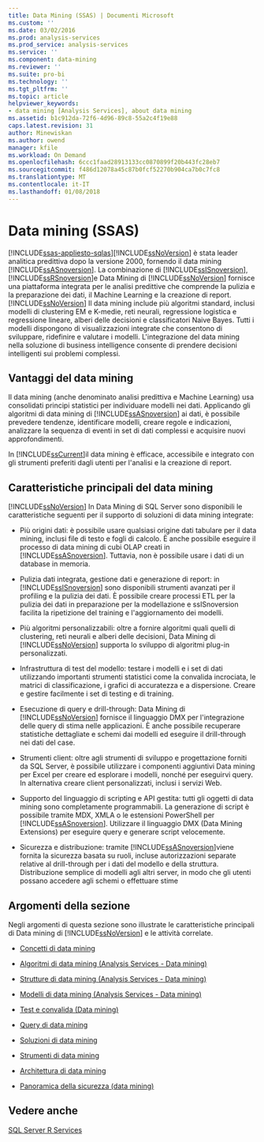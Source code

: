 ```yaml
---
title: Data Mining (SSAS) | Documenti Microsoft
ms.custom: ''
ms.date: 03/02/2016
ms.prod: analysis-services
ms.prod_service: analysis-services
ms.service: ''
ms.component: data-mining
ms.reviewer: ''
ms.suite: pro-bi
ms.technology: ''
ms.tgt_pltfrm: ''
ms.topic: article
helpviewer_keywords:
- data mining [Analysis Services], about data mining
ms.assetid: b1c912da-72f6-4d96-89c8-55a2c4f19e88
caps.latest.revision: 31
author: Minewiskan
ms.author: owend
manager: kfile
ms.workload: On Demand
ms.openlocfilehash: 6ccc1faad28913133cc0870899f20b443fc28eb7
ms.sourcegitcommit: f486d12078a45c87b0fcf52270b904ca7b0c7fc8
ms.translationtype: MT
ms.contentlocale: it-IT
ms.lasthandoff: 01/08/2018
---
```

# <a name="data-mining-ssas"></a>Data mining (SSAS)
[!INCLUDE[ssas-appliesto-sqlas](../../includes/ssas-appliesto-sqlas.md)][!INCLUDE[ssNoVersion](../../includes/ssnoversion-md.md)] è stata leader analitica predittiva dopo la versione 2000, fornendo il data mining [!INCLUDE[ssASnoversion](../../includes/ssasnoversion-md.md)]. La combinazione di [!INCLUDE[ssISnoversion](../../includes/ssisnoversion-md.md)], [!INCLUDE[ssRSnoversion](../../includes/ssrsnoversion-md.md)]e Data Mining di [!INCLUDE[ssNoVersion](../../includes/ssnoversion-md.md)] fornisce una piattaforma integrata per le analisi predittive che comprende la pulizia e la preparazione dei dati, il Machine Learning e la creazione di report. [!INCLUDE[ssNoVersion](../../includes/ssnoversion-md.md)] Il data mining include più algoritmi standard, inclusi modelli di clustering EM e K-medie, reti neurali, regressione logistica e regressione lineare, alberi delle decisioni e classificatori Naive Bayes. Tutti i modelli dispongono di visualizzazioni integrate che consentono di sviluppare, ridefinire e valutare i modelli.  L'integrazione del data mining nella soluzione di business intelligence consente di prendere decisioni intelligenti sui problemi complessi.  
  
## <a name="benefits-of-data-mining"></a>Vantaggi del data mining  
 Il data mining (anche denominato analisi predittiva e Machine Learning) usa consolidati principi statistici per individuare modelli nei dati. Applicando gli algoritmi di data mining di [!INCLUDE[ssASnoversion](../../includes/ssasnoversion-md.md)] ai dati, è possibile prevedere tendenze, identificare modelli, creare regole e indicazioni, analizzare la sequenza di eventi in set di dati complessi e acquisire nuovi approfondimenti.  
  
 In [!INCLUDE[ssCurrent](../../includes/sscurrent-md.md)]il data mining è efficace, accessibile e integrato con gli strumenti preferiti dagli utenti per l'analisi e la creazione di report.  
  
## <a name="key-data-mining-features"></a>Caratteristiche principali del data mining  
 [!INCLUDE[ssNoVersion](../../includes/ssnoversion-md.md)] In Data Mining di SQL Server sono disponibili le caratteristiche seguenti per il supporto di soluzioni di data mining integrate:  
  
-   Più origini dati: è possibile usare qualsiasi origine dati tabulare per il data mining, inclusi file di testo e fogli di calcolo. È anche possibile eseguire il processo di data mining di cubi OLAP creati in [!INCLUDE[ssASnoversion](../../includes/ssasnoversion-md.md)]. Tuttavia, non è possibile usare i dati di un database in memoria.  
  
-   Pulizia dati integrata, gestione dati e generazione di report: in [!INCLUDE[ssISnoversion](../../includes/ssisnoversion-md.md)] sono disponibili strumenti avanzati per il profiling e la pulizia dei dati. È possibile creare processi ETL per la pulizia dei dati in preparazione per la modellazione e ssISnoversion facilita la ripetizione del training e l'aggiornamento dei modelli.  
  
-   Più algoritmi personalizzabili: oltre a fornire algoritmi quali quelli di clustering, reti neurali e alberi delle decisioni, Data Mining di [!INCLUDE[ssNoVersion](../../includes/ssnoversion-md.md)] supporta lo sviluppo di algoritmi plug-in personalizzati.  
  
-   Infrastruttura di test del modello: testare i modelli e i set di dati utilizzando importanti strumenti statistici come la convalida incrociata, le matrici di classificazione, i grafici di accuratezza e a dispersione. Creare e gestire facilmente i set di testing e di training.  
  
-   Esecuzione di query e drill-through: Data Mining di [!INCLUDE[ssNoVersion](../../includes/ssnoversion-md.md)] fornisce il linguaggio DMX per l'integrazione delle query di stima nelle applicazioni. È anche possibile recuperare statistiche dettagliate e schemi dai modelli ed eseguire il drill-through nei dati del case.  
  
-   Strumenti client: oltre agli strumenti di sviluppo e progettazione forniti da SQL Server, è possibile utilizzare i componenti aggiuntivi Data mining per Excel per creare ed esplorare i modelli, nonché per eseguirvi query. In alternativa creare client personalizzati, inclusi i servizi Web.  
  
-   Supporto del linguaggio di scripting e API gestita: tutti gli oggetti di data mining sono completamente programmabili. La generazione di script è possibile tramite MDX, XMLA o le estensioni PowerShell per [!INCLUDE[ssASnoversion](../../includes/ssasnoversion-md.md)]. Utilizzare il linguaggio DMX (Data Mining Extensions) per eseguire query e generare script velocemente.  
  
-   Sicurezza e distribuzione: tramite [!INCLUDE[ssASnoversion](../../includes/ssasnoversion-md.md)]viene fornita la sicurezza basata su ruoli, incluse autorizzazioni separate relative al drill-through per i dati del modello e della struttura. Distribuzione semplice di modelli agli altri server, in modo che gli utenti possano accedere agli schemi o effettuare stime  
  
## <a name="in-this-section"></a>Argomenti della sezione  
 Negli argomenti di questa sezione sono illustrate le caratteristiche principali di Data mining di [!INCLUDE[ssNoVersion](../../includes/ssnoversion-md.md)] e le attività correlate.  
  
-   [Concetti di data mining](../../analysis-services/data-mining/data-mining-concepts.md)  
  
-   [Algoritmi di data mining &#40;Analysis Services - Data mining&#41;](../../analysis-services/data-mining/data-mining-algorithms-analysis-services-data-mining.md)  
  
-   [Strutture di data mining &#40;Analysis Services - Data mining&#41;](../../analysis-services/data-mining/mining-structures-analysis-services-data-mining.md)  
  
-   [Modelli di data mining &#40;Analysis Services - Data mining&#41;](../../analysis-services/data-mining/mining-models-analysis-services-data-mining.md)  
  
-   [Test e convalida &#40;Data mining&#41;](../../analysis-services/data-mining/testing-and-validation-data-mining.md)  
  
-   [Query di data mining](../../analysis-services/data-mining/data-mining-queries.md)  
  
-   [Soluzioni di data mining](../../analysis-services/data-mining/data-mining-solutions.md)  
  
-   [Strumenti di data mining](../../analysis-services/data-mining/data-mining-tools.md)  
  
-   [Architettura di data mining](../../analysis-services/data-mining/data-mining-architecture.md)  
  
-   [Panoramica della sicurezza &#40;data mining&#41;](../../analysis-services/data-mining/security-overview-data-mining.md)  
  
## <a name="see-also"></a>Vedere anche  
 [SQL Server R Services](../../advanced-analytics/r-services/sql-server-r-services.md)  
  
  
